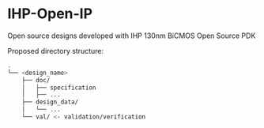# IHP-Open-IP
Open source designs developed with IHP 130nm BiCMOS Open Source PDK

Proposed directory structure:
```bash
.
└── <design_name>
    ├── doc/
    │   ├── specification
    │   ├── ...
    ├── design_data/
    │   └── ...
    └── val/ <- validation/verification
```
